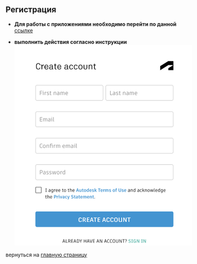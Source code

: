 ## Регистрация

- __Для работы с приложениями необходимо перейти по данной__ [ссылке](https://accounts.autodesk.com/register?viewmode=iframe&ReturnUrl=%2Fauthorize%3Fviewmode%3Diframe%26lang%3Den%26realm%3Ddownload-www.autodesk.com%26ctx%3Dadsk-download-www%26AuthKey%3D496ae193-309c-48fd-87e8-4c209bde18ce)

- __выполнить действия согласно инструкции__
![](./img/log_in.png)

вернуться на [главную страницу](./project.md)